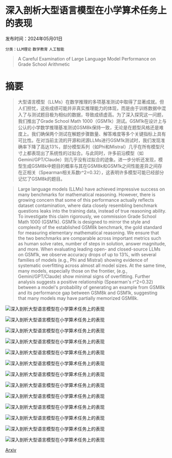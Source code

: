 # 深入剖析大型语言模型在小学算术任务上的表现

发布时间：2024年05月01日

`分类：LLM理论` `数学教育` `人工智能`

> A Careful Examination of Large Language Model Performance on Grade School Arithmetic

# 摘要

> 大型语言模型（LLMs）在数学推理的多项基准测试中取得了显著成就。但人们担忧，这些成绩可能并非真实推理能力的体现，而是由于训练数据中混入了与测试题目极为相似的数据，导致成绩虚高。为了深入探究这一问题，我们推出了Grade School Math 1000（GSM1k）测试。GSM1k在设计上与公认的小学数学推理基准测试GSM8k保持一致，无论是在题型风格还是难度上。我们确保两个测试在解题步骤数量、解答难度等多个关键指标上具有可比性。在对当前主流的开源和闭源LLMs进行GSM1k测试时，我们发现准确率下降了高达13%，部分模型系列（如Phi和Mistral）几乎在所有模型尺寸上都表现出了系统性的过拟合。与此同时，许多前沿模型（如Gemini/GPT/Claude）则几乎没有过拟合的迹象。进一步分析还发现，模型生成GSM8k中题目的概率与其在GSM8k和GSM1k之间性能差异之间存在正相关（Spearman相关系数r^2=0.32），这表明许多模型可能已经部分记忆了GSM8k的题目。

> Large language models (LLMs) have achieved impressive success on many benchmarks for mathematical reasoning. However, there is growing concern that some of this performance actually reflects dataset contamination, where data closely resembling benchmark questions leaks into the training data, instead of true reasoning ability. To investigate this claim rigorously, we commission Grade School Math 1000 (GSM1k). GSM1k is designed to mirror the style and complexity of the established GSM8k benchmark, the gold standard for measuring elementary mathematical reasoning. We ensure that the two benchmarks are comparable across important metrics such as human solve rates, number of steps in solution, answer magnitude, and more. When evaluating leading open- and closed-source LLMs on GSM1k, we observe accuracy drops of up to 13%, with several families of models (e.g., Phi and Mistral) showing evidence of systematic overfitting across almost all model sizes. At the same time, many models, especially those on the frontier, (e.g., Gemini/GPT/Claude) show minimal signs of overfitting. Further analysis suggests a positive relationship (Spearman's r^2=0.32) between a model's probability of generating an example from GSM8k and its performance gap between GSM8k and GSM1k, suggesting that many models may have partially memorized GSM8k.

![深入剖析大型语言模型在小学算术任务上的表现](../../..//opt/data/Projects/HuggingArxiv/paper_images/2405.00332/gsm8k_vs_gsm8k_scale_0.0_special_bar.jpg)

![深入剖析大型语言模型在小学算术任务上的表现](../../..//opt/data/Projects/HuggingArxiv/paper_images/2405.00332/x1.png)

![深入剖析大型语言模型在小学算术任务上的表现](../../..//opt/data/Projects/HuggingArxiv/paper_images/2405.00332/answer_cdf.jpg)

![深入剖析大型语言模型在小学算术任务上的表现](../../..//opt/data/Projects/HuggingArxiv/paper_images/2405.00332/gsm8k_vs_gsm8k_scale_0.0_good.jpg)

![深入剖析大型语言模型在小学算术任务上的表现](../../..//opt/data/Projects/HuggingArxiv/paper_images/2405.00332/gsm8k_vs_gsm8k_scale_0.0_medium.jpg)

![深入剖析大型语言模型在小学算术任务上的表现](../../..//opt/data/Projects/HuggingArxiv/paper_images/2405.00332/gsm8k_vs_gsm8k_scale_0.0_bad.jpg)

![深入剖析大型语言模型在小学算术任务上的表现](../../..//opt/data/Projects/HuggingArxiv/paper_images/2405.00332/ll_graph.png)

![深入剖析大型语言模型在小学算术任务上的表现](../../..//opt/data/Projects/HuggingArxiv/paper_images/2405.00332/instructions.png)

![深入剖析大型语言模型在小学算术任务上的表现](../../..//opt/data/Projects/HuggingArxiv/paper_images/2405.00332/ll_graph_gsm1k.png)

![深入剖析大型语言模型在小学算术任务上的表现](../../..//opt/data/Projects/HuggingArxiv/paper_images/2405.00332/ll_graph_difference.png)

![深入剖析大型语言模型在小学算术任务上的表现](../../..//opt/data/Projects/HuggingArxiv/paper_images/2405.00332/gsm8k_vs_gsm8k_scale_0.0_good_bar.jpg)

![深入剖析大型语言模型在小学算术任务上的表现](../../..//opt/data/Projects/HuggingArxiv/paper_images/2405.00332/gsm8k_vs_gsm8k_scale_0.0_medium_bar.jpg)

![深入剖析大型语言模型在小学算术任务上的表现](../../..//opt/data/Projects/HuggingArxiv/paper_images/2405.00332/gsm8k_vs_gsm8k_scale_0.0_bad_bar.jpg)

[Arxiv](https://arxiv.org/abs/2405.00332)